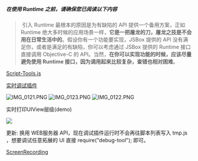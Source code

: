 ##### 在使用 Runtime 之前，请确保您已阅读以下内容

> ​	引入 Runtime 最根本的原因是为有缺陷的 API 提供一个备用方案，正如 Runtime 绝大多时候的应用场景一样，**它是一把屠龙的刀，屠龙之技是不会用在日常生活中的**。假设你有一个功能要实现，JSBox 提供的 API 没有满足你，或者是满足的有缺陷，你可以考虑通过 JSBox 提供的 Runtime 接口直接调用 Objective-C 的 API。当然，**在你可以实现功能的时候，应该尽量避免使用 Runtime 接口，因为调用起来比较复杂，查错也相对困难**。


[Script-Tools.js](https://xteko.com/redir?url=https://raw.githubusercontent.com/186c0/JSBox-Scripts/master/Script-Tools.js)

[实时调试插件](https://xteko.com/redir?url=https://raw.githubusercontent.com/186c0/JSBox-Scripts/master/debug-tool.js)

![IMG_0121.PNG](https://i.loli.net/2018/02/25/5a92598705135.png)
![IMG_0123.PNG](https://i.loli.net/2018/02/25/5a92598ad1dad.png)
![IMG_0122.PNG](https://i.loli.net/2018/02/25/5a92598bc40b4.png)

实时打印UIView层级(demo) 

![ ](https://github.com/186c0/JSBox-Scripts/raw/master/demo.gif)

更新: 换用 WEB服务器 API，现在调试插件运行时不会再往脚本列表写入 tmp.js ，想要调试任意拓展的 UI 直接 require("debug-tool"); 即可。

[ScreenRecording](http://ou201w6db.bkt.clouddn.com/ScreenRecording_x264.mp4)
